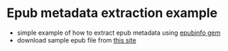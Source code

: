 # Epub metadata extraction example
- simple example of how to extract epub metadata using [epubinfo gem](https://github.com/chdorner/epubinfo)
- download sample epub file from [this site](https://code.google.com/p/epub-samples/downloads/list)
